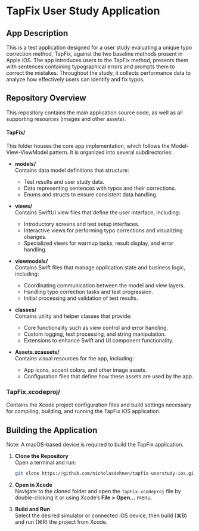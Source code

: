 # TapFix User Study Application

## App Description
This is a test application designed for a user study evaluating a unique typo correction method, TapFix, against the two baseline methods present in Apple iOS. The app introduces users to the TapFix method, presents them with sentences containing typographical errors and prompts them to correct the mistakes. Throughout the study, it collects performance data to analyze how effectively users can identify and fix typos.

## Repository Overview

This repository contains the main application source code, as well as all supporting resources (images and other assets).

#### TapFix/
This folder houses the core app implementation, which follows the Model-View-ViewModel pattern. It is organized into several subdirectories:

- **models/**  
  Contains data model definitions that structure:
  - Test results and user study data.
  - Data representing sentences with typos and their corrections.
  - Enums and structs to ensure consistent data handling.

- **views/**  
  Contains SwiftUI view files that define the user interface, including:
  - Introductory screens and test setup interfaces.
  - Interactive views for performing typo corrections and visualizing changes.
  - Specialized views for warmup tasks, result display, and error handling.

- **viewmodels/**  
  Contains Swift files that manage application state and business logic, including:
  - Coordinating communication between the model and view layers.
  - Handling typo correction tasks and test progression.
  - Initial processing and validation of test results.

- **classes/**  
  Contains utility and helper classes that provide:
  - Core functionality such as view control and error handling.
  - Custom logging, text processing, and string manipulation.
  - Extensions to enhance Swift and UI component functionality.

- **Assets.xcassets/**  
  Contains visual resources for the app, including:
  - App icons, accent colors, and other image assets.
  - Configuration files that define how these assets are used by the app.

### TapFix.xcodeproj/
Contains the Xcode project configuration files and build settings necessary for compiling, building, and running the TapFix iOS application.

## Building the Application
Note: A macOS-based device is required to build the TapFix application.
1. **Clone the Repository**  
   Open a terminal and run:
   ```sh
   git clone https://github.com/nicholasdehnen/tapfix-userstudy-ios.git
   ```

2. **Open in Xcode**  
   Navigate to the cloned folder and open the `TapFix.xcodeproj` file by double-clicking it or using Xcode’s **File > Open...** menu.

3. **Build and Run**  
   Select the desired simulator or connected iOS device, then build (⌘B) and run (⌘R) the project from Xcode.
